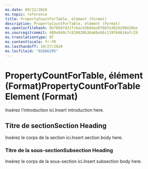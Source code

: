 ```yaml
---
ms.date: 09/12/2016
ms.topic: reference
title: PropertyCountForTable, élément (Format)
description: PropertyCountForTable, élément (Format)
ms.openlocfilehash: bb78507d21fc6acd36ddaa97607a302d290426be
ms.sourcegitcommit: 488a940c7c828820b36a6ba56c119f64614afc29
ms.translationtype: HT
ms.contentlocale: fr-FR
ms.lasthandoff: 10/27/2020
ms.locfileid: "92666295"
---
```

# <a name="propertycountfortable-element-format"></a><span data-ttu-id="54359-103">PropertyCountForTable, élément (Format)</span><span class="sxs-lookup"><span data-stu-id="54359-103">PropertyCountForTable Element (Format)</span></span>

<span data-ttu-id="54359-104">Insérez l'introduction ici.</span><span class="sxs-lookup"><span data-stu-id="54359-104">Insert introduction here.</span></span>

## <a name="section-heading"></a><span data-ttu-id="54359-105">Titre de section</span><span class="sxs-lookup"><span data-stu-id="54359-105">Section Heading</span></span>

<span data-ttu-id="54359-106">Insérez le corps de la section ici.</span><span class="sxs-lookup"><span data-stu-id="54359-106">Insert section body here.</span></span>

### <a name="subsection-heading"></a><span data-ttu-id="54359-107">Titre de la sous-section</span><span class="sxs-lookup"><span data-stu-id="54359-107">Subsection Heading</span></span>

<span data-ttu-id="54359-108">Insérez le corps de la sous-section ici.</span><span class="sxs-lookup"><span data-stu-id="54359-108">Insert subsection body here.</span></span>

